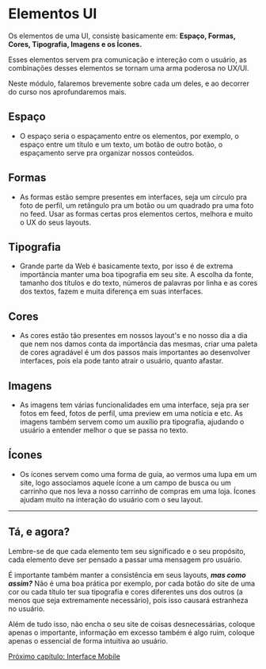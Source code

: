 # Elementos UI

Os elementos de uma UI, consiste basicamente em: **Espaço, Formas, Cores, Tipografia, Imagens e os Ícones.**

Esses elementos servem pra comunicação e intereção com o usuário, as combinações desses elementos se tornam uma arma poderosa no UX/UI.

Neste módulo, falaremos brevemente sobre cada um deles, e ao decorrer do curso nos aprofundaremos mais.

## Espaço

 - O espaço seria o espaçamento entre os elementos, por exemplo, o espaço entre um título e um texto, um botão de outro botão, o espaçamento serve pra organizar nossos conteúdos.

## Formas

- As formas estão sempre presentes em interfaces, seja um círculo pra foto de perfil, um retângulo pra um botão ou um quadrado pra uma foto no feed. Usar as formas certas pros elementos certos, melhora e muito o UX do seus layouts.

## Tipografia

- Grande parte da Web é basicamente texto, por isso é de extrema importância manter uma boa tipografia em seu site. A escolha da fonte, tamanho dos títulos e do texto, números de palavras por linha e as cores dos textos, fazem e muita diferença em suas interfaces. 

## Cores

- As cores estão tão presentes em nossos layout's e no nosso dia a dia que nem nos damos conta da importância das mesmas, criar uma paleta de cores agradável é um dos passos mais importantes ao desenvolver interfaces, pois ela pode tanto atrair o usuário, quanto afastar. 

## Imagens

- As imagens tem várias funcionalidades em uma interface, seja pra ser fotos em feed, fotos de perfil, uma preview em uma notícia e etc. As imagens também servem como um auxílio pra tipografia, ajudando o usuário a entender melhor o que se passa no texto.

## Ícones

- Os ícones servem como uma forma de guia, ao vermos uma lupa em um site, logo associamos aquele ícone a um campo de busca ou um carrinho que nos leva a nosso carrinho de compras em uma loja. Ícones ajudam muito na interação do usuário com o seu layout.

---

## Tá, e agora?

Lembre-se de que cada elemento tem seu significado e o seu propósito, cada elemento deve ser pensado a passar uma mensagem pro usuário.   

É importante também manter a consistência em seus layouts, ***mas como assim?*** Não é uma boa prática por exemplo, por cada botão do site de uma cor ou cada título ter sua tipografia e cores diferentes uns dos outros (a menos que seja extremamente necessário), pois isso causará estranheza no usuário. 

Além de tudo isso, não encha o seu site de coisas desnecessárias, coloque apenas o importante, informação em excesso também é algo ruim, coloque apenas o essencial de forma intuitiva ao usuário. 

[Próximo capítulo: Interface Mobile](../04-Interface-Mobile/Interface-Mobile.md)